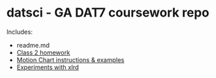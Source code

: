 # datsci - GA DAT7 coursework repo

Includes:

* readme.md
* [Class 2 homework](../master/class2/homework.md)
* [Motion Chart instructions & examples](../master/motionchart/)
* [Experiments with xlrd](../master/read_write_excel)
